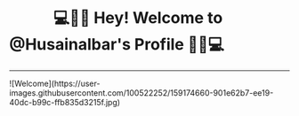<h1>&nbsp;&nbsp;&nbsp;&nbsp;&nbsp;&nbsp;&nbsp;&nbsp;&nbsp;&nbsp;&nbsp;&nbsp;💻👊🏻 Hey! Welcome to @Husainalbar's Profile 👊🏻💻</h1>
<hr></hr>
![Welcome](https://user-images.githubusercontent.com/100522252/159174660-901e62b7-ee19-40dc-b99c-ffb835d3215f.jpg)
